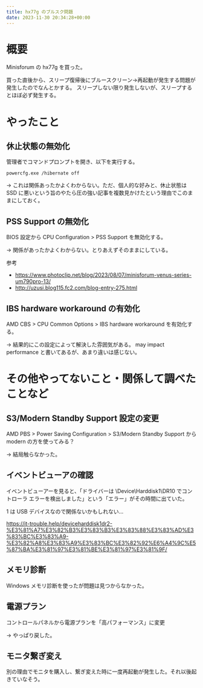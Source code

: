 ```yaml
---
title: hx77g のブルスク問題
date: 2023-11-30 20:34:28+00:00
---
```



概要
====

Minisforum の hx77g を買った。

買った直後から、スリープ復帰後にブルースクリーン→再起動が発生する問題が発生したのでなんとかする。
スリープしない限り発生しないが、スリープするとほぼ必ず発生する。



やったこと
========


休止状態の無効化
--------------

管理者でコマンドプロンプトを開き、以下を実行する。

    powercfg.exe /hibernate off 

-> これは関係あったかよくわからない。ただ、個人的な好みと、休止状態は SSD に悪いという旨のやたら圧の強い記事を複数見かけたという理由でこのままにしておく。


PSS Support の無効化
-------------------

BIOS 設定から CPU Configuration > PSS Support を無効化する。

-> 関係があったかよくわからない。とりあえずそのままにしている。

参考

- https://www.photoclip.net/blog/2023/08/07/minisforum-venus-series-um790pro-13/
- http://uzusi.blog115.fc2.com/blog-entry-275.html


IBS hardware workaround の有効化
-------------------------------

AMD CBS > CPU Common Options > IBS hardware workaround を有効化する。

-> 結果的にこの設定によって解決した雰囲気がある。 may impact performance と書いてあるが、あまり違いは感じない。



その他やってないこと・関係して調べたことなど
=================================


S3/Modern Standby Support 設定の変更
----------------------------------

AMD PBS > Power Saving Configuration > S3/Modern Standby Support から modern の方を使ってみる？

-> 結局触らなかった。


イベントビューアの確認
-------------------

イベントビューアーを見ると、「ドライバーは \Device\Harddisk1\DR10 でコントローラ エラーを検出しました」という「エラー」がその時間に出ていた。

1 は USB デバイスなので関係ないかもしれない…

https://it-trouble.help/deviceharddisk1dr2-%E3%81%A7%E3%82%B3%E3%83%B3%E3%83%88%E3%83%AD%E3%83%BC%E3%83%A9-%E3%82%A8%E3%83%A9%E3%83%BC%E3%82%92%E6%A4%9C%E5%87%BA%E3%81%97%E3%81%BE%E3%81%97%E3%81%9F/


メモリ診断
---------

Windows メモリ診断を使ったが問題は見つからなかった。


電源プラン
---------

コントロールパネルから電源プランを「高パフォーマンス」に変更

-> やっぱり戻した。


モニタ繋ぎ変え
------------

別の理由でモニタを購入し、繋ぎ変えた時に一度再起動が発生した。それ以後起きていなそう。

